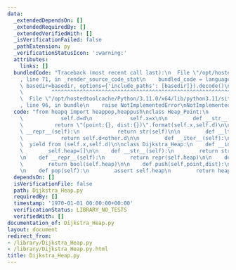 ```yaml
---
data:
  _extendedDependsOn: []
  _extendedRequiredBy: []
  _extendedVerifiedWith: []
  _isVerificationFailed: false
  _pathExtension: py
  _verificationStatusIcon: ':warning:'
  attributes:
    links: []
  bundledCode: "Traceback (most recent call last):\n  File \"/opt/hostedtoolcache/Python/3.11.0/x64/lib/python3.11/site-packages/onlinejudge_verify/documentation/build.py\"\
    , line 71, in _render_source_code_stat\n    bundled_code = language.bundle(stat.path,\
    \ basedir=basedir, options={'include_paths': [basedir]}).decode()\n          \
    \         ^^^^^^^^^^^^^^^^^^^^^^^^^^^^^^^^^^^^^^^^^^^^^^^^^^^^^^^^^^^^^^^^^^^^^^^^^^^^^^^^^\n\
    \  File \"/opt/hostedtoolcache/Python/3.11.0/x64/lib/python3.11/site-packages/onlinejudge_verify/languages/python.py\"\
    , line 96, in bundle\n    raise NotImplementedError\nNotImplementedError\n"
  code: "from heapq import heappop,heappush\nclass Heap_Point:\n        def __init__(self,x,d):\n\
    \            self.d=d\n            self.x=x\n\n        def __str__(self):\n  \
    \          return \"(point:{}, dist:{})\".format(self.x,self.d)\n\n        def\
    \ __repr__(self):\n            return str(self)\n\n        def __lt__(self,other):\n\
    \            return self.d<other.d\n\n        def __iter__(self):\n          \
    \  yield from (self.x,self.d)\n\nclass Dijkstra_Heap:\n    def __init__(self):\n\
    \        self.heap=[]\n\n    def __str__(self):\n        return str(self.heap)\n\
    \n    def __repr__(self):\n        return repr(self.heap)\n\n    def __bool__(self):\n\
    \        return bool(self.heap)\n\n    def push(self,point,dist):\n        heappush(self.heap,Heap_Point(point,dist))\n\
    \n    def pop(self):\n        assert self.heap\n        return heappop(self.heap)\n"
  dependsOn: []
  isVerificationFile: false
  path: Dijkstra_Heap.py
  requiredBy: []
  timestamp: '1970-01-01 00:00:00+00:00'
  verificationStatus: LIBRARY_NO_TESTS
  verifiedWith: []
documentation_of: Dijkstra_Heap.py
layout: document
redirect_from:
- /library/Dijkstra_Heap.py
- /library/Dijkstra_Heap.py.html
title: Dijkstra_Heap.py
---
```


